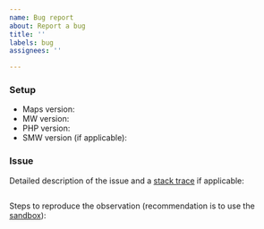```yaml
---
name: Bug report
about: Report a bug
title: ''
labels: bug
assignees: ''

---
```


### Setup

- Maps version: 
- MW version:
- PHP version: 
- SMW version (if applicable): 

### Issue

Detailed description of the issue and a [stack trace](https://www.semantic-mediawiki.org/wiki/Help:Identifying_bugs) if applicable:

```
```

Steps to reproduce the observation (recommendation is to use the [sandbox](https://sandbox.semantic-mediawiki.org)):
